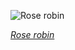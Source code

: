 
![Rose robin](https://upload.wikimedia.org/wikipedia/commons/thumb/3/3b/Rose_Robin_1_-_Woodford.jpg/675px-Rose_Robin_1_-_Woodford.jpg)

*[Rose robin](https://wikipedia.org/wiki/File:Rose_Robin_1_-_Woodford.jpg)*
